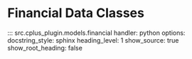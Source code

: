 # Financial Data Classes

::: src.cplus_plugin.models.financial
    handler: python
    options:
        docstring_style: sphinx
        heading_level: 1
        show_source: true
        show_root_heading: false